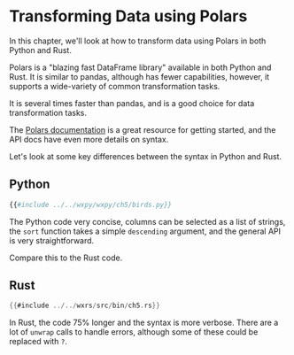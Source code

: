 # Transforming Data using Polars

In this chapter, we'll look at how to transform data using Polars in both
Python and Rust.

Polars is a "blazing fast DataFrame library" available in both Python and
Rust. It is similar to pandas, although has fewer capabilities, however, it
supports a wide-variety of common transformation tasks.

It is several times faster than pandas, and is a good choice for data
transformation tasks.

The [Polars documentation](https://pola-rs.github.io/polars-book/getting-started/intro/)
is a great resource for getting started, and the API docs have even more
details on syntax.

Let's look at some key differences between the syntax in Python and Rust.

## Python

```python
{{#include ../../wxpy/wxpy/ch5/birds.py}}
```

The Python code very concise, columns can be selected as a list of strings,
the `sort` function takes a simple `descending` argument, and the general
API is very straightforward.

Compare this to the Rust code.

## Rust

```rust
{{#include ../../wxrs/src/bin/ch5.rs}}
```

In Rust, the code 75% longer and the syntax is more verbose. There are a lot of
`unwrap` calls to handle errors, although some of these could be replaced with
`?`.
